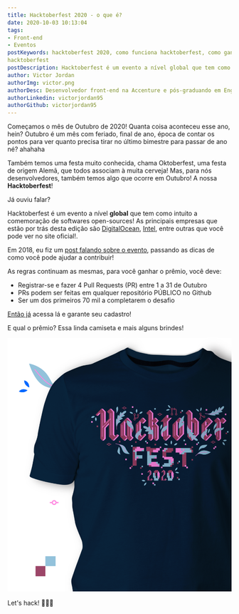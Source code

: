 ```yaml
---
title: Hacktoberfest 2020 - o que é?
date: 2020-10-03 10:13:04
tags:
- Front-end
- Eventos
postKeywords: hacktoberfest 2020, como funciona hacktoberfest, como ganhar camiseta, github, digitalocean, tutorial hacktoberfest, premios hacktoberfest,
hacktoberfest 
postDescription: Hacktoberfest é um evento a nível global que tem como intuito a comemoração de softwares open-sources! A empresa por trás deste evento é nada menos que o Github, que é um dos maiores símbolos de softwares open-sources! Juntamente a ela, temos as empresas que entraram como parceiras, que são DigitalOcean.
author: Victor Jordan
authorImg: victor.png
authorDesc: Desenvolvedor front-end na Accenture e pós-graduando em Engenharia de Software pela PUC-MG e formado em Banco de Dados pela Fatec, apaixonado por usabilidade, performance e UX!
authorLinkedin: victorjordan95
authorGithub: victorjordan95
---
```


Começamos o mês de Outubro de 2020!
Quanta coisa aconteceu esse ano, hein?
Outubro é um mês com feriado, final de ano, época de contar os pontos para ver quanto precisa tirar no último bimestre para passar de ano né? ahahaha

Também temos uma festa muito conhecida, chama Oktoberfest, uma festa de origem Alemã, que todos associam à muita cerveja!
Mas, para nós desenvolvedores, também temos algo que ocorre em Outubro! A nossa **Hacktoberfest**!

Já ouviu falar?

<!-- more -->

Hacktoberfest é um evento a nível **global** que tem como intuito a comemoração de softwares open-sources! As principais empresas que estão por trás desta edição são [DigitalOcean](https://www.digitalocean.com/), [Intel](https://www.intel.com/content/www/us/en/homepage.html), entre outras que você pode ver no site oficial!.

Em 2018, eu fiz um [post falando sobre o evento](https://backefront.com.br/hacktoberfest/), passando as dicas de como você pode ajudar a contribuir!

As regras continuam as mesmas, para você ganhar o prêmio, você deve:

- Registrar-se e fazer 4 Pull Requests (PR) entre 1 a 31 de Outubro
- PRs podem ser feitas em qualquer repositório PÚBLICO no Github
- Ser um dos primeiros 70 mil a completarem o desafio

[Então já](https://hacktoberfest.digitalocean.com/) acessa lá e garante seu cadastro!

E qual o prêmio?
Essa linda camiseta e mais alguns brindes!

![Camiseta Hacktoberfest - 2020](/posts/hacktoberfest-2020.png)

Let's hack! 👨🏻‍💻
